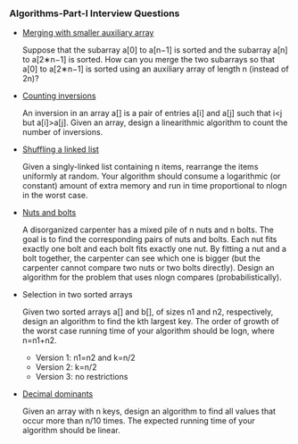 ### Algorithms-Part-I Interview Questions

- [Merging with smaller auxiliary array](src/MergeWithSmallerAux.java)

    Suppose that the subarray a[0] to a[n−1] is sorted and the subarray a[n] to a[2∗n−1] is sorted. How can you merge the two subarrays so that a[0] to a[2∗n−1] is sorted using an auxiliary array of length n (instead of 2n)?

- [Counting inversions](src/CountInversion.java)
  
    An inversion in an array a[] is a pair of entries a[i] and a[j] 
    such that i<j but a[i]>a[j]. Given an array, 
    design a linearithmic algorithm to count the number of inversions.

- [Shuffling a linked list](src/ShuffleLinkedList.java)

    Given a singly-linked list containing n items, rearrange the items uniformly at random. Your algorithm should consume a logarithmic (or constant) amount of extra memory and run in time proportional to nlogn in the worst case.

- [Nuts and bolts](src/NutsBolts.java)
  
    A disorganized carpenter has a mixed pile of n nuts and n bolts.
    The goal is to find the corresponding pairs of nuts and bolts.
    Each nut fits exactly one bolt and each bolt fits exactly one nut.
    By fitting a nut and a bolt together, the carpenter can see
    which one is bigger (but the carpenter cannot compare two nuts or two bolts directly).
    Design an algorithm for the problem that uses nlogn  compares (probabilistically).
 
- Selection in two sorted arrays

    Given two sorted arrays a[] and b[], of sizes n1 and n2, respectively, design an algorithm to find the kth largest key. The order of growth of the worst case running time of your algorithm should be logn, where n=n1+n2.

    - Version 1: n1=n2 and k=n/2
    - Version 2: k=n/2
    - Version 3: no restrictions

- [Decimal dominants](src/DecimalDominants.java)

    Given an array with n keys, design an algorithm to find all values that occur more than n/10 times. The expected running time of your algorithm should be linear.
    